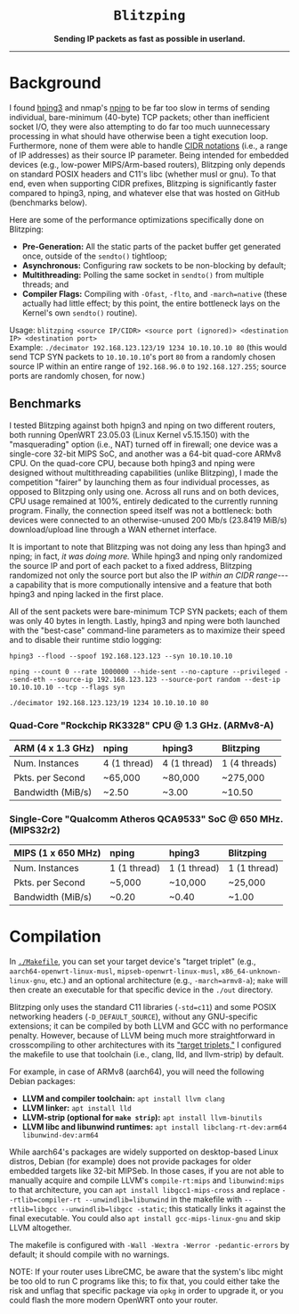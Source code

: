 <div align="center">

  <h1><code>Blitzping</code></h1>

  <p>
    <strong>Sending IP packets as fast as possible in userland.</strong>
  </p>

  
</div>

***

# Background

I found [hping3](https://linux.die.net/man/8/hping3) and nmap's [nping](https://linux.die.net/man/1/nping) to be far too slow in terms of sending individual, bare-minimum (40-byte) TCP packets; other than inefficient socket I/O, they were also attempting to do far too much uunnecessary processing in what should have otherwise been a tight execution loop.  Furthermore, none of them were able to handle [CIDR notations](https://en.wikipedia.org/wiki/Classless_Inter-Domain_Routing) (i.e., a range of IP addresses) as their source IP parameter.  Being intended for embedded devices (e.g., low-power MIPS/Arm-based routers), Blitzping only depends on standard POSIX headers and C11's libc (whether musl or gnu).  To that end, even when supporting CIDR prefixes, Blitzping is significantly faster compared to hping3, nping, and whatever else that was hosted on GitHub (benchmarks below).

Here are some of the performance optimizations specifically done on Blitzping:
* **Pre-Generation:** All the static parts of the packet buffer get generated once, outside of the `sendto()` tightloop;
* **Asynchronous:** Configuring raw sockets to be non-blocking by default;
* **Multithreading:** Polling the same socket in `sendto()` from multiple threads; and
* **Compiler Flags:** Compiling with `-Ofast`, `-flto`, and `-march=native` (these actually had little effect; by this point, the entire bottleneck lays on the Kernel's own `sendto()` routine).

Usage: 
`blitzping <source IP/CIDR> <source port (ignored)> <destination IP> <destination port>` \
Example: `./decimator 192.168.123.123/19 1234 10.10.10.10 80` (this would send TCP SYN packets to `10.10.10.10`'s port `80` from a randomly chosen source IP within an entire range of `192.168.96.0` to `192.168.127.255`; source ports are randomly chosen, for now.)

## Benchmarks

I tested Blitzping against both hpign3 and nping on two different routers, both running OpenWRT 23.05.03 (Linux Kernel v5.15.150) with the "masquerading" option (i.e., NAT) turned off in firewall; one device was a single-core 32-bit MIPS SoC, and another was a 64-bit quad-core ARMv8 CPU.  On the quad-core CPU, because both hping3 and nping were designed without multithreading capabilities (unlike Blitzping), I made the competition "fairer" by launching  them as four individual processes, as opposed to Blitzping only using one.  Across all runs and on both devices, CPU usage remained at 100%, entirely dedicated to the currently running program.  Finally, the connection speed itself was not a bottleneck: both devices were connected to an otherwise-unused 200 Mb/s (23.8419 MiB/s) download/upload line through a WAN ethernet interface.

It is important to note that Blitzping was not doing any less than hping3 and nping; in fact, *it was doing more.*  While hping3 and nping only randomized the source IP and port of each packet to a fixed address, Blitzping randomized not only the source port but also the IP *within an CIDR range*---a capability that is more computionally intensive and a feature that both hping3 and nping lacked in the first place.

All of the sent packets were bare-minimum TCP SYN packets; each of them was only 40 bytes in length.  Lastly, hping3 and nping were both launched with the "best-case" command-line parameters as to maximize their speed and to disable their runtime stdio logging:

```
hping3 --flood --spoof 192.168.123.123 --syn 10.10.10.10
```
```
nping --count 0 --rate 1000000 --hide-sent --no-capture --privileged --send-eth --source-ip 192.168.123.123 --source-port random --dest-ip 10.10.10.10 --tcp --flags syn
```
```
./decimator 192.168.123.123/19 1234 10.10.10.10 80
```


### Quad-Core "Rockchip RK3328" CPU @ 1.3 GHz. (ARMv8-A)
| ARM (4 x 1.3 GHz) | nping | hping3 | Blitzping |
|:-|:-|:-|:-|
| Num. Instances | 4 (1 thread) | 4 (1 thread) | 1 (4 threads) |
| Pkts. per Second | ~65,000 | ~80,000 | ~275,000 |
| Bandwidth (MiB/s) | ~2.50 | ~3.00 | ~10.50 |

### Single-Core "Qualcomm Atheros QCA9533" SoC @ 650 MHz. (MIPS32r2)
| MIPS (1 x 650 MHz) | nping | hping3 | Blitzping |
|:-|:-|:-|:-|
| Num. Instances | 1 (1 thread) | 1 (1 thread) | 1 (1 thread) |
| Pkts. per Second | ~5,000 | ~10,000 | ~25,000 |
| Bandwidth (MiB/s) | ~0.20 | ~0.40 | ~1.00 |

# Compilation

In [`./Makefile`](https://github.com/Thraetaona/Blitzping/blob/main/Makefile), you can set your target device's "target triplet" (e.g., `aarch64-openwrt-linux-musl`, `mipseb-openwrt-linux-musl`, `x86_64-unknown-linux-gnu`, etc.) and an optional architecture (e.g., `-march=armv8-a`); `make` will then create an executable for that specific device in the `./out` directory.

Blitzping only uses the standard C11 libraries (`-std=c11`) and some POSIX networking headers (`-D_DEFAULT_SOURCE`), without any GNU-specific extensions; it can be compiled by both LLVM and GCC with no performance penalty.  However, because of LLVM being much more straightforward in crosscompiling to other architectures with its ["target triplets,"](https://clang.llvm.org/docs/CrossCompilation.html) I configured the makefile to use that toolchain (i.e., clang, lld, and llvm-strip) by default.

For example, in case of ARMv8 (aarch64), you will need the following Debian packages:
* **LLVM and compiler toolchain:** `apt install llvm clang`
* **LLVM linker:** `apt install lld`
* **LLVM-strip (optional for `make strip`):** `apt install llvm-binutils`
* **LLVM libc and libunwind runtimes:** `apt install libclang-rt-dev:arm64 libunwind-dev:arm64`

While aarch64's packages are widely supported on desktop-based Linux distros, Debian (for example) does not provide packages for older embedded targets like 32-bit MIPSeb.  In those cases, if you are not able to manually acquire and compile LLVM's `compile-rt:mips` and `libunwind:mips` to that architecture, you can `apt install libgcc1-mips-cross` and replace `--rtlib=compiler-rt --unwindlib=libunwind` in the makefile with `--rtlib=libgcc --unwindlib=libgcc -static`; this statically links it against the final executable.  You could also `apt install gcc-mips-linux-gnu` and skip LLVM altogether.

The makefile is configured with `-Wall -Wextra -Werror -pedantic-errors` by default; it should compile with no warnings.

NOTE: If your router uses LibreCMC, be aware that the system's libc might be too old to run C programs like this; to fix that, you could either take the risk and unflag that specific package via `opkg` in order to upgrade it, or you could flash the more modern OpenWRT onto your router.
